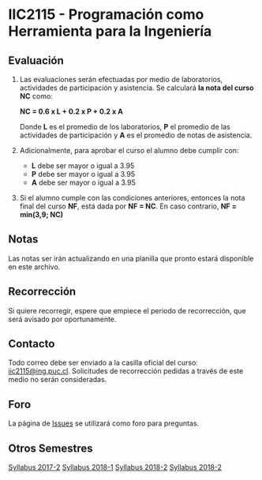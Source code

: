 
# IIC2115 - Programación como Herramienta para la Ingeniería


## Evaluación

1. Las evaluaciones serán efectuadas por medio de laboratorios, actividades de participación y asistencia. Se calculará **la nota del curso NC** como:

    **NC = 0.6 x L + 0.2 x P + 0.2 x A**

    Donde **L** es el promedio de los laboratorios, **P** el promedio de las actividades de participación y **A** es el promedio de notas de asistencia.

1.  Adicionalmente, para aprobar el curso el alumno debe cumplir con:
    - **L** debe ser mayor o igual a 3.95
    - **P** debe ser mayor o igual a 3.95
    - **A** debe ser mayor o igual a 3.95
1. Si el alumno cumple con las condiciones anteriores, entonces la nota final del curso **NF**, está dada por **NF = NC**. En caso contrario, **NF = min(3,9; NC)**

## Notas
Las notas ser irán actualizando en una planilla que pronto estará disponible en este archivo.

## Recorrección

Si quiere recorregir, espere que empiece el periodo de recorrección, que será avisado por oportunamente. <!---Solo puede mandar a recorregir por [este form](https://goo.gl/forms/31MDLa2AGLoMAHI62). No se aceptarán mail para solicitar recorrección. -->

## Contacto

Todo correo debe ser enviado a la casilla oficial del curso: iic2115@ing.puc.cl. Solicitudes de recorrección pedidas a través de este medio no serán consideradas.

## Foro

La página de [Issues](../../issues) se utilizará como foro para preguntas.

## Otros Semestres

[Syllabus 2017-2](https://github.com/IIC2115/Syllabus-2017-2)
[Syllabus 2018-1](https://github.com/IIC2115/Syllabus-2018-1)
[Syllabus 2018-2](https://github.com/IIC2115/Syllabus-2018-2)
[Syllabus 2018-2](https://github.com/IIC2115/Syllabus-2019-1)
